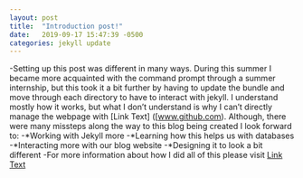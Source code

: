 ```yaml
---
layout: post
title:  "Introduction post!"
date:   2019-09-17 15:47:39 -0500
categories: jekyll update
---
```


-Setting up this post was different in many ways. During this summer I became more acquainted with the command prompt through a summer internship, but this took it a bit further by having to update the bundle and move through each directory to have to interact with jekyll. I understand mostly how it works, but what I don’t understand is why I can’t directly manage the webpage with [Link Text] ([www.github.com). Although, there were many missteps along the way to this blog being created I look forward to:
-*Working with Jekyll more
-*Learning how this helps us with databases
-*Interacting more with our blog website
-*Designing it to look a bit different
-For more information about how I did all of this please visit [Link Text]([http://mark.goadrich.com/courses/csci340f19/labs/lab3.html)